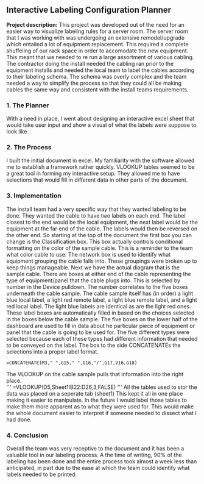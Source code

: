 ## Interactive Labeling Configuration Planner

**Project description:**  This project was developed out of the need for an easier way to visualize labeling rules for a server room.  The server room that I was working with was undergoing an extensive remodel/upgrade which entailed a lot of equipment replacement.  This required a complete shuffeling of our rack space in order to accomodate the new equipment.  This meant that we needed to re run a large assortment of various cabling.   The contractor doing the install needed the cabling ran prior to the equipment installs and needed the local team to label the cables according to their labeling schema.  The schema was overly complex and the team needed a way to simplify the process so that they could all be making cables the same way and consistent with the install teams requirements.

### 1. The Planner

With a need in place, I went about designing an interactive excel sheet that would take user input and show a visual of what the labels were suppose to look like.


### 2. The Process

I built the initial document in excel.  My familiarity with the software allowed me to establish a framework rather quickly.  VLOOKUP tables seemed to be a great tool in forming my interactive setup.  They allowed me to have selections that would fill in different data in other parts of the document.


### 3. Implementation

The install team had a very specific way that they wanted labeling to be done.  They wanted the cable to have two labels on each end.  The label closest to the end would be the local equipment, the next label would be the equipment at the far end of the cable.  The labels would then be reversed on the other end.  So starting at the top of the document the first box you can change is the Classification box.  This box actually controls conditional formatting on the color of the sample cable.  This is a reminder to the team what color cable to use.  The network box is used to identify what equipment grouping the cable falls into.  These groupings were broken up to keep things manageable.  Next we have the actual diagram that is the sample cable.  There are boxes at either end of the cable representing the type of equipment/panel that the cable plugs into.  This is selected by number in the Device pulldown.  The number correlates to the five boxes underneath the cable sample.  The cable sample itself has (in order) a light blue local label, a light red remote label, a light blue remote label, and a light red local label.  The light blue labels are identical as are the light red ones.  These label boxes are automatically filled in based on the choices selected in the boxes below the cable sample.
  The five boxes on the lower half of the dashboard are used to fill in data about he particular piece of equipment or panel that the cable is going to be used for.  The five different types were selected because each of these types had different information that needed to be conveyed on the label.  The box to the side CONCATENATEs the selections into a proper label format.
  ```
=CONCATENATE(M3," ",G15," ",G16,"/",G17,V16,G18)
```

The VLOOKUP on the cable sample pulls that information into the right place.  
'''
=VLOOKUP(D5,Sheet1!B22:D26,3,FALSE)
'''
All the tables used to stor the data was placed on a seperate tab (sheet1)  This kept it all in one place making it easier to manipulate.  In the future I would label those tables to make them more apparent as to what they were used for.  This would make the whole document easier to interpret if someone needed to dissect what I had done.

### 4. Conclusion

Overall the team was very receptive to the document and it has been a valuable tool in our labeling process.  A the time of writing, 90% of the labeling has been done and the entire process took almost a week less than anticipated, in part due to the ease at which the team could identify what labels needed to be printed.    

